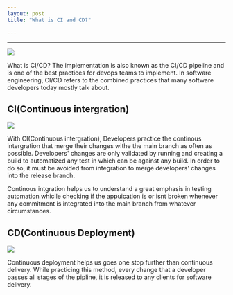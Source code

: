 ```yaml
---
layout: post
title: "What is CI and CD?"

---
```

---
<img src="https://image.slidesharecdn.com/swag-cicd-oncoscape-160527152155/95/anatomy-of-a-continuous-integration-and-delivery-cicd-pipeline-9-638.jpg?cb=1464363420">

What is CI/CD? The implementation is also known as the CI/CD pipeline and is one of the best practices for devops teams to implement.
In software engineering, CI/CD refers to the combined practices that many software developers today mostly talk about. 

## CI(Continuous intergration)

<img src="https://www.rightscale.com/blog/sites/default/files/Automating%20Infrastructure%20as%20Code%20v2.png">

With CI(Continuous intergration), Developers practice the continous intergration that merge their changes withe the main branch as often as possible.
Developers' changes are only vaildated by running and creating a build to automatized any test in which can be against any build. In order to do so, it 
must be avoided from integration to merge developers' changes into the release branch.

Continous intgration helps us to understand a great emphasis in testing automation whicile checking if the appuication is or isnt broken whenever any commitment
is integrated into the main branch from whatever circumstances. 

## CD(Continuous Deployment)

<img src="https://notafactoryanymore.files.wordpress.com/2014/08/cdvscd1.png">

Continuous deployment helps us goes one stop further than continuous delivery. While practicing this method, every change that a developer passes all stages of the pipline, it is 
released to any clients for software delivery. 
